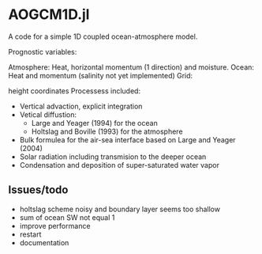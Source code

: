 # AOGCM1D.jl

A code for a simple 1D coupled ocean-atmosphere model.

Prognostic variables:

Atmosphere: Heat, horizontal momentum (1 direction) and moisture.
Ocean: Heat and momentum (salinity not yet implemented)
Grid:

height coordinates
Processess included:

* Vertical advaction, explicit integration
* Vetical diffustion:
  * Large and Yeager (1994) for the ocean
  * Holtslag and Boville (1993) for the atmosphere
* Bulk formulea for the air-sea interface based on Large and Yeager (2004)
* Solar radiation including transmision to the deeper ocean
* Condensation and deposition of super-saturated water vapor

## Issues/todo

* holtslag scheme noisy and boundary layer seems too shallow
* sum of ocean SW not equal 1
* improve performance
* restart
* documentation
